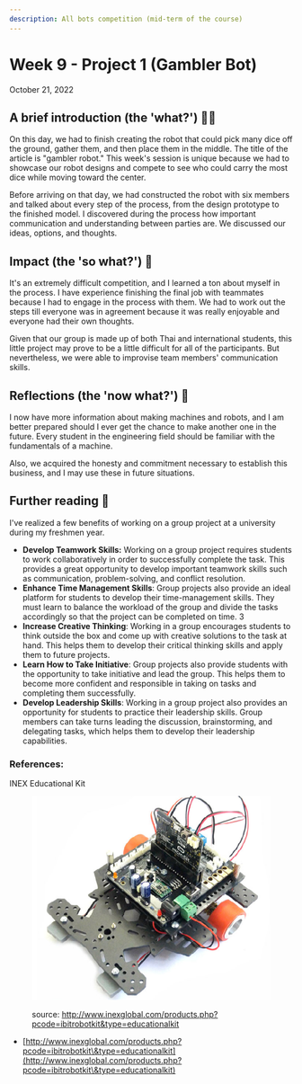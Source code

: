 ```yaml
---
description: All bots competition (mid-term of the course)
---
```


# Week 9 - Project 1 (Gambler Bot)

October 21, 2022

## A brief introduction (the 'what?') 🤷‍♂️

On this day, we had to finish creating the robot that could pick many dice off the ground, gather them, and then place them in the middle. The title of the article is "gambler robot." This week's session is unique because we had to showcase our robot designs and compete to see who could carry the most dice while moving toward the center.

Before arriving on that day, we had constructed the robot with six members and talked about every step of the process, from the design prototype to the finished model. I discovered during the process how important communication and understanding between parties are. We discussed our ideas, options, and thoughts.

## Impact (the 'so what?') 🚀

It's an extremely difficult competition, and I learned a ton about myself in the process. I have experience finishing the final job with teammates because I had to engage in the process with them. We had to work out the steps till everyone was in agreement because it was really enjoyable and everyone had their own thoughts.

Given that our group is made up of both Thai and international students, this little project may prove to be a little difficult for all of the participants. But nevertheless, we were able to improvise team members' communication skills.

## Reflections (the 'now what?') 🤔

I now have more information about making machines and robots, and I am better prepared should I ever get the chance to make another one in the future. Every student in the engineering field should be familiar with the fundamentals of a machine.

Also, we acquired the honesty and commitment necessary to establish this business, and I may use these in future situations.

## Further reading 📄

I've realized a few benefits of working on a group project at a university during my freshmen year.

* **Develop Teamwork Skills:** Working on a group project requires students to work collaboratively in order to successfully complete the task. This provides a great opportunity to develop important teamwork skills such as communication, problem-solving, and conflict resolution.
* **Enhance Time Management Skills**: Group projects also provide an ideal platform for students to develop their time-management skills. They must learn to balance the workload of the group and divide the tasks accordingly so that the project can be completed on time. 3
* **Increase Creative Thinking**: Working in a group encourages students to think outside the box and come up with creative solutions to the task at hand. This helps them to develop their critical thinking skills and apply them to future projects.
* **Learn How to Take Initiative**: Group projects also provide students with the opportunity to take initiative and lead the group. This helps them to become more confident and responsible in taking on tasks and completing them successfully.
* **Develop Leadership Skills**: Working in a group project also provides an opportunity for students to practice their leadership skills. Group members can take turns leading the discussion, brainstorming, and delegating tasks, which helps them to develop their leadership capabilities.

### References:

INEX Educational Kit

<figure><img src="../.gitbook/assets/image (1).png" alt=""><figcaption><p>source: <a href="http://www.inexglobal.com/products.php?pcode=ibitrobotkit&#x26;type=educationalkit">http://www.inexglobal.com/products.php?pcode=ibitrobotkit&#x26;type=educationalkit</a></p></figcaption></figure>

* [http://www.inexglobal.com/products.php?pcode=ibitrobotkit\&type=educationalkit](http://www.inexglobal.com/products.php?pcode=ibitrobotkit\&type=educationalkit)
